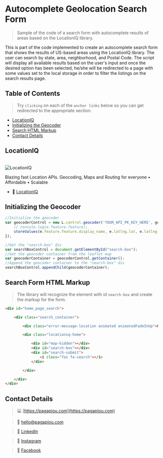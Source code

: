 # Autocomplete Geolocation Search Form 

> Sample of the code of a search form with autocomplete results of areas based on the LocationIQ library.

This is part of the code implemented to create an autocomplete search form that shows the results of US-based areas using the LocationIQ library. The user can search by state, area, neighborhood, and Postal Code. The script will display all available results based on the user's input and once the desired option has been selected, he/she will be redirected to a page with some values set to the local storage in order to filter the listings on the search results page.


## Table of Contents


> Try `clicking` on each of the `anchor links` below so you can get redirected to the appropriate section.

- [LocationIQ](#locationiq)
- [Initializing the Geocoder](#initializing-the-geocoder)
- [Search HTML Markup](#search-html-markup)
- [Contact Details](#contact-details)


## LocationIQ

<br/>
<img src="https://locationiq.com/static/v2/images/logo.png" title="LocationIQ" alt="LocationIQ">

Blazing fast Location APIs. Geocoding, Maps and Routing for everyone • Affordable • Scalable

- :link: [LocationIQ](https://locationiq.com/)


## Initializing the Geocoder


```javascript
//Initialize the geocoder 
var geocoderControl = new L.control.geocoder('YOUR_API_PK_KEY_HERE', geocoderControlOptions).addTo(map).on('select', function (e) {
    // console.log(e.feature.feature);
    storeValues(e.feature.feature.display_name, e.latlng.lat, e.latlng.lng, e.feature.feature.display_place, e.feature.feature.address.city, e.feature.feature.address.state);
});

//Get the "search-box" div
var searchBoxControl = document.getElementById("search-box");
//Get the geocoder container from the leaflet map
var geocoderContainer = geocoderControl.getContainer();
//Append the geocoder container to the "search-box" div
searchBoxControl.appendChild(geocoderContainer);  
```


## Search Form HTML Markup


> The library will recognize the element with id `search-box` and create the markup for the form.


```html
<div id="home_page_search">

	<div class="search_container">

		<div class="error-message-location animated animatedFadeInUp">Please enter a valid US address!</div>

		<div class="locationiq-home">

			<div id="map-hidden"></div>
			<div id="search-box"></div>
			<div id="search-submit">
				<i class="fas fa-search"></i>
			</div>

		</div>

	</div>
</div> 
```


## Contact Details


> :computer: [https://pagapiou.com](https://pagapiou.com)

> :email: [hello@pagapiou.com](mailto:hello@pagapiou.com)

> :iphone: [LinkedIn](https://www.linkedin.com/in/agapiou/)

> :iphone: [Instagram](https://www.instagram.com/panos_agapiou/)

> :iphone: [Facebook](https://www.facebook.com/panagiotis.agapiou)
